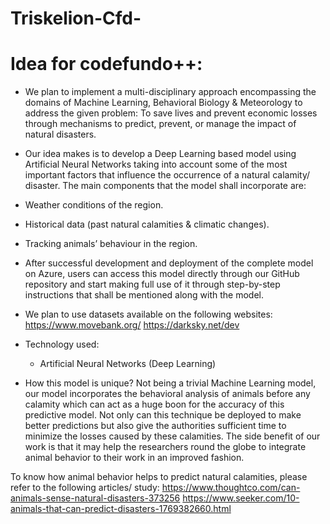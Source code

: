 # Triskelion-Cfd-
# Idea for codefundo++:


- We plan to implement a multi-disciplinary approach encompassing the domains of Machine Learning, Behavioral Biology & Meteorology to address the given problem: To save lives and prevent economic losses through mechanisms to predict, prevent, or manage the impact of natural disasters.
 
- Our idea makes is to develop a Deep Learning based model using Artificial Neural Networks taking into account some of the most important factors that influence the occurrence of a natural calamity/ disaster. The main components that the model shall incorporate are:
 - Weather conditions of the region.
 - Historical data (past natural calamities & climatic changes).
 - Tracking animals’ behaviour in the region.


- After successful development and deployment of the complete model on Azure, users can access this model directly through our GitHub repository and start making full use of it through step-by-step instructions that shall be mentioned along with the model.
 
- We plan to use datasets available on the following websites:
          https://www.movebank.org/
          https://darksky.net/dev
 
- Technology used:
  - Artificial Neural Networks (Deep Learning)
 
- How this model is unique?
Not being a trivial Machine Learning model, our model incorporates the behavioral analysis of animals before any calamity which can act as a huge boon for the accuracy of this predictive model. Not only can this technique be deployed to make better predictions but also give the authorities sufficient time to minimize the losses caused by these calamities. The side benefit of our work is that it may help the researchers round the globe to integrate animal behavior to their work in an improved fashion.

To know how animal behavior helps to predict natural calamities, please refer to the following articles/ study:
          https://www.thoughtco.com/can-animals-sense-natural-disasters-373256
          https://www.seeker.com/10-animals-that-can-predict-disasters-1769382660.html
